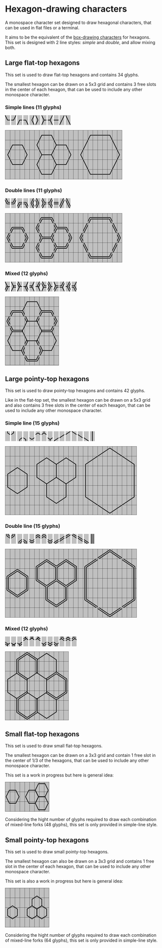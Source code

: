 # Hexagon-drawing characters

A monospace character set designed to draw hexagonal characters, that can be used in flat files or a terminal.

It aims to be the equivalent of the [box-drawing characters](https://en.wikipedia.org/wiki/Box_Drawing) for hexagons. This set is designed with 2 line styles: *simple* and *double*, and allow mixing both.

## Large flat-top hexagons

This set is used to draw flat-top hexagons and contains 34 glyphs.

The smallest hexagon can be drawn on a 5x3 grid and contains 3 free slots in the center of each hexagon, that can be used to include any other monospace character.

### Simple lines (11 glyphs)

![](images/chars/large_flat_top/simple_corner_bottom_left.png)
![](images/chars/large_flat_top/simple_corner_bottom_right.png)
![](images/chars/large_flat_top/simple_corner_top_left.png)
![](images/chars/large_flat_top/simple_corner_top_right.png)
![](images/chars/large_flat_top/simple_corner_left.png)
![](images/chars/large_flat_top/simple_corner_right.png)
![](images/chars/large_flat_top/simple_fork_left.png)
![](images/chars/large_flat_top/simple_fork_right.png)
![](images/chars/large_flat_top/simple_line_horizontal.png)
![](images/chars/large_flat_top/simple_line_rising.png)
![](images/chars/large_flat_top/simple_line_falling.png)

![](./images/examples/large_flat_top_simple.png)

### Double lines (11 glyphs)

![](images/chars/large_flat_top/double_corner_bottom_left.png)
![](images/chars/large_flat_top/double_corner_bottom_right.png)
![](images/chars/large_flat_top/double_corner_top_left.png)
![](images/chars/large_flat_top/double_corner_top_right.png)
![](images/chars/large_flat_top/double_corner_left.png)
![](images/chars/large_flat_top/double_corner_right.png)
![](images/chars/large_flat_top/double_fork_left.png)
![](images/chars/large_flat_top/double_fork_right.png)
![](images/chars/large_flat_top/double_line_horizontal.png)
![](images/chars/large_flat_top/double_line_rising.png)
![](images/chars/large_flat_top/double_line_falling.png)

![](./images/examples/large_flat_top_double.png)

### Mixed (12 glyphs)

![](images/chars/large_flat_top/mixed_simple_fork_left_double_bottom_left.png)
![](images/chars/large_flat_top/mixed_simple_fork_left_double_right.png)
![](images/chars/large_flat_top/mixed_simple_fork_left_double_top_left.png)
![](images/chars/large_flat_top/mixed_simple_fork_right_double_bottom_right.png)
![](images/chars/large_flat_top/mixed_simple_fork_right_double_left.png)
![](images/chars/large_flat_top/mixed_simple_fork_right_double_top_right.png)
![](images/chars/large_flat_top/mixed_double_fork_left_simple_bottom_left.png)
![](images/chars/large_flat_top/mixed_double_fork_left_simple_right.png)
![](images/chars/large_flat_top/mixed_double_fork_left_simple_top_left.png)
![](images/chars/large_flat_top/mixed_double_fork_right_simple_bottom_right.png)
![](images/chars/large_flat_top/mixed_double_fork_right_simple_left.png)
![](images/chars/large_flat_top/mixed_double_fork_right_simple_top_right.png)

![](./images/examples/large_flat_top_mixed.png)

## Large pointy-top hexagons

This set is used to draw pointy-top hexagons and contains 42 glyphs.

Like in the flat-top set, the smallest hexagon can be drawn on a 5x3 grid and also contains 3 free slots in the center of each hexagon, that can be used to include any other monospace character.

### Simple line (15 glyphs)

![](images/chars/large_pointy_top/simple_corner_bottom_left.png)
![](images/chars/large_pointy_top/simple_corner_bottom_right.png)
![](images/chars/large_pointy_top/simple_corner_top_left.png)
![](images/chars/large_pointy_top/simple_corner_top_right.png)
![](images/chars/large_pointy_top/simple_corner_bottom.png)
![](images/chars/large_pointy_top/simple_corner_top.png)
![](images/chars/large_pointy_top/simple_fork_bottom.png)
![](images/chars/large_pointy_top/simple_fork_top.png)
![](images/chars/large_pointy_top/simple_line_rising_bottom.png)
![](images/chars/large_pointy_top/simple_line_rising_middle.png)
![](images/chars/large_pointy_top/simple_line_rising_top.png)
![](images/chars/large_pointy_top/simple_line_falling_top.png)
![](images/chars/large_pointy_top/simple_line_falling_middle.png)
![](images/chars/large_pointy_top/simple_line_falling_bottom.png)
![](images/chars/large_pointy_top/simple_line_vertical.png)

![](./images/examples/large_pointy_top_simple.png)

### Double line (15 glyphs)

![](images/chars/large_pointy_top/double_corner_bottom_left.png)
![](images/chars/large_pointy_top/double_corner_bottom_right.png)
![](images/chars/large_pointy_top/double_corner_top_left.png)
![](images/chars/large_pointy_top/double_corner_top_right.png)
![](images/chars/large_pointy_top/double_corner_bottom.png)
![](images/chars/large_pointy_top/double_corner_top.png)
![](images/chars/large_pointy_top/double_fork_bottom.png)
![](images/chars/large_pointy_top/double_fork_top.png)
![](images/chars/large_pointy_top/double_line_rising_bottom.png)
![](images/chars/large_pointy_top/double_line_rising_middle.png)
![](images/chars/large_pointy_top/double_line_rising_top.png)
![](images/chars/large_pointy_top/double_line_falling_top.png)
![](images/chars/large_pointy_top/double_line_falling_middle.png)
![](images/chars/large_pointy_top/double_line_falling_bottom.png)
![](images/chars/large_pointy_top/double_line_vertical.png)

![](./images/examples/large_pointy_top_double.png)

### Mixed (12 glyphs)

![](images/chars/large_pointy_top/mixed_simple_fork_bottom_double_left.png)
![](images/chars/large_pointy_top/mixed_simple_fork_bottom_double_bottom.png)
![](images/chars/large_pointy_top/mixed_simple_fork_bottom_double_right.png)
![](images/chars/large_pointy_top/mixed_simple_fork_top_double_left.png)
![](images/chars/large_pointy_top/mixed_simple_fork_top_double_top.png)
![](images/chars/large_pointy_top/mixed_simple_fork_top_double_right.png)
![](images/chars/large_pointy_top/mixed_double_fork_bottom_simple_left.png)
![](images/chars/large_pointy_top/mixed_double_fork_bottom_simple_bottom.png)
![](images/chars/large_pointy_top/mixed_double_fork_bottom_simple_right.png)
![](images/chars/large_pointy_top/mixed_double_fork_top_simple_left.png)
![](images/chars/large_pointy_top/mixed_double_fork_top_simple_top.png)
![](images/chars/large_pointy_top/mixed_double_fork_top_simple_right.png)

![](./images/examples/large_pointy_top_mixed.png)

## Small flat-top hexagons

This set is used to draw small flat-top hexagons.

The smallest hexagon can be drawn on a 3x3 grid and contain 1 free slot in the center of 1/3 of the hexagons, that can be used to include any other monospace character.

This set is a work in progress but here is general idea:

![](./images/teaser/small_flat_top.png)

Considering the hight number of glyphs required to draw each combination of mixed-line forks (48 glyphs), this set is only provided in simple-line style.

## Small pointy-top hexagons

This set is used to draw small pointy-top hexagons.

The smallest hexagon can also be drawn on a 3x3 grid and contains 1 free slot in the center of each hexagon, that can be used to include any other monospace character.

This set is also a work in progress but here is general idea:

![](./images/teaser/small_pointy_top.png)

Considering the hight number of glyphs required to draw each combination of mixed-line forks (64 glyphs), this set is only provided in simple-line style.
